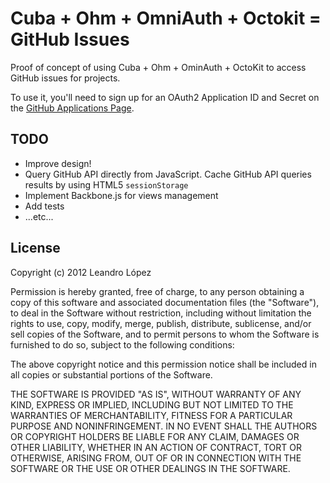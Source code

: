 # Cuba + Ohm + OmniAuth + Octokit = GitHub Issues

Proof of concept of using Cuba + Ohm + OminAuth + OctoKit to access
GitHub issues for projects.

To use it, you'll need to sign up for an OAuth2 Application ID and
Secret on the [GitHub Applications Page](https://github.com/account/applications).

## TODO

* Improve design!
* Query GitHub API directly from JavaScript. Cache GitHub API queries
  results by using HTML5 `sessionStorage`
* Implement Backbone.js for views management
* Add tests
* ...etc...

## License

Copyright (c) 2012 Leandro López

Permission is hereby granted, free of charge, to any person obtaining
a copy of this software and associated documentation files (the
"Software"), to deal in the Software without restriction, including
without limitation the rights to use, copy, modify, merge, publish,
distribute, sublicense, and/or sell copies of the Software, and to
permit persons to whom the Software is furnished to do so, subject to
the following conditions:

The above copyright notice and this permission notice shall be
included in all copies or substantial portions of the Software.

THE SOFTWARE IS PROVIDED "AS IS", WITHOUT WARRANTY OF ANY KIND,
EXPRESS OR IMPLIED, INCLUDING BUT NOT LIMITED TO THE WARRANTIES OF
MERCHANTABILITY, FITNESS FOR A PARTICULAR PURPOSE AND
NONINFRINGEMENT. IN NO EVENT SHALL THE AUTHORS OR COPYRIGHT HOLDERS BE
LIABLE FOR ANY CLAIM, DAMAGES OR OTHER LIABILITY, WHETHER IN AN ACTION
OF CONTRACT, TORT OR OTHERWISE, ARISING FROM, OUT OF OR IN CONNECTION
WITH THE SOFTWARE OR THE USE OR OTHER DEALINGS IN THE SOFTWARE.
